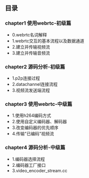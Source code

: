 ## 目录

### chapter1 使用webrtc-初级篇
* 0.webrtc名词解释
* 1.webrtc交互的基本流程以及数据通道
* 2.建立并传输视频流
* 3.建立并传输音频流

### chapter2 源码分析-初级篇
* 1.p2p连接过程
* 2.datachannel连接流程
* 3.视频流发送端流程

### chapter3 使用webrtc-中级篇
* 1.使用h264编码方式
* 2.使用自定义编码器、解码器
* 3.改变编码器的优先顺序
* 4.传输"已编码"视频流

### chapter4 源码分析-中级篇
* 1.编码器选择流程
* 2.编码器工厂接口
* 3.video_encoder_stream.cc
